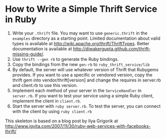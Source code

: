 # How to Write a Simple Thrift Service in Ruby #

1. Write your `.thrift` file. You may want to use `generic.thrift` in the `examples` directory as a starting point. Limited documentation about valid types is available at http://wiki.apache.org/thrift/ThriftTypes. Better documentation is available at http://diwakergupta.github.com/thrift-missing-guide/.
2. Use `thrift --gen rb` to generate the Ruby bindings.
3. Copy the bindings from the new `gen-rb` to `ruby_thrift_service/lib`
4. By default, the server will use whatever version of Thrift that Rubygems provides. If you want to use a specific or vendored version, copy the thrift gem into vendor/thrift[version] and change the requires in server.rb and client.rb to use this version.
5. Implement each method of your server in the `ServiceHandler` in `server.rb`. If you want to test your service using a simple Ruby client, implement the client in `client.rb`.
6. Start the server with `ruby server.rb`. To test the server, you can connect with the client by using `ruby client.rb`

This skeleton is based on a blog post by Ilya Grigorik at http://www.igvita.com/2007/11/30/ruby-web-services-with-facebooks-thrift/